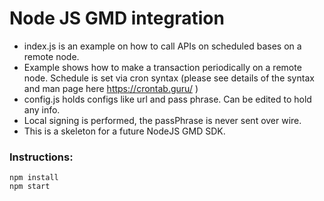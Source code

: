 # Node JS GMD integration

- index.js is an example on how to call APIs on scheduled bases on a remote node. 
- Example shows how to make a transaction periodically on a remote node. Schedule is set via cron syntax (please see details of the syntax and man page here https://crontab.guru/ )
- config.js holds configs like url and pass phrase. Can be edited to hold any info.
- Local signing is performed, the passPhrase is never sent over wire.
- This is a skeleton for a future NodeJS GMD SDK.

### Instructions:
```
npm install
npm start
```
